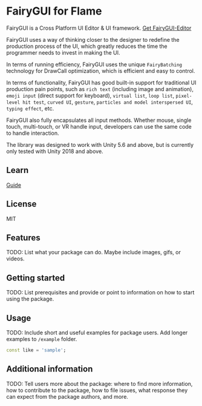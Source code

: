 # FairyGUI for Flame

FairyGUI is a Cross Platform UI Editor & UI framework.
[Get FairyGUI-Editor](https://en.fairygui.com/product.html)

FairyGUI uses a way of thinking closer to the designer to redefine the production process of the UI, which greatly reduces the time the programmer needs to invest in making the UI.<br>

In terms of running efficiency, FairyGUI uses the unique `FairyBatching` technology for DrawCall optimization, which is efficient and easy to control. <br>

In terms of functionality, FairyGUI has good built-in support for traditional UI production pain points, such as `rich text` (including image and animation), `emoji input` (direct support for keyboard), `virtual list`, `loop list`, `pixel-level hit test`, `curved UI`, `gesture`, `particles and model interspersed UI`, `typing effect`, etc. <br>

FairyGUI also fully encapsulates all input methods. Whether mouse, single touch, multi-touch, or VR handle input, developers can use the same code to handle interaction.<br>

The library was designed to work with Unity 5.6 and above, but is currently only tested with Unity 2018 and above.

## Learn

[Guide](https://en.fairygui.com/docs/guide/index.html)

## License

MIT

## Features

TODO: List what your package can do. Maybe include images, gifs, or videos.

## Getting started

TODO: List prerequisites and provide or point to information on how to
start using the package.

## Usage

TODO: Include short and useful examples for package users. Add longer examples
to `/example` folder. 

```dart
const like = 'sample';
```

## Additional information

TODO: Tell users more about the package: where to find more information, how to 
contribute to the package, how to file issues, what response they can expect 
from the package authors, and more.
